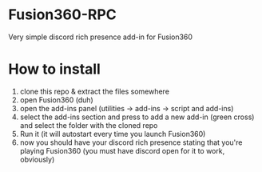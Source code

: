 # Fusion360-RPC
Very simple discord rich presence add-in for Fusion360

# How to install
1. clone this repo & extract the files somewhere
2. open Fusion360 (duh)
3. open the add-ins panel (utilities -> add-ins -> script and add-ins)
4. select the add-ins section and press to add a new add-in (green cross) and select the folder with the cloned repo
5. Run it (it will autostart every time you launch Fusion360)
6. now you should have your discord rich presence stating that you're playing Fusion360 (you must have discord open for it to work, obviously)